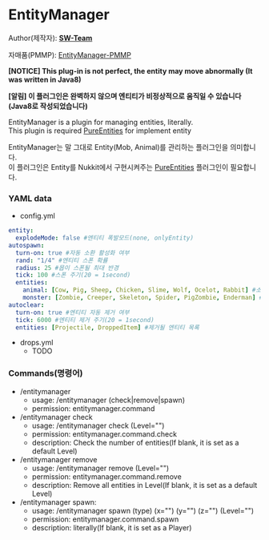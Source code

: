 # EntityManager
  
Author(제작자): **[SW-Team](https://github.com/SW-Team)**  
  
자매품(PMMP): [EntityManager-PMMP](https://github.com/milk0417/EntityManager)
  
**[NOTICE] This plug-in is not perfect, the entity may move abnormally (It was written in Java8)**
  
**[알림] 이 플러그인은 완벽하지 않으며 엔티티가 비정상적으로 움직일 수 있습니다 (Java8로 작성되었습니다)**
  
EntityManager is a plugin for managing entities, literally.  
This plugin is required [PureEntities](https://github.com/milk0417/PureEntities) for implement entity
    
EntityManager는 말 그대로 Entity(Mob, Animal)를 관리하는 플러그인을 의미합니다.  
이 플러그인은 Entity를 Nukkit에서 구현시켜주는 [PureEntities](https://github.com/milk0417/PureEntities) 플러그인이 필요합니다.
  
### YAML data
  * config.yml
``` yml
entity:
  explodeMode: false #엔티티 폭발모드(none, onlyEntity)
autospawn:
  turn-on: true #자동 소환 활성화 여부
  rand: "1/4" #엔티티 스폰 확률
  radius: 25 #몹이 스폰될 최대 반경
  tick: 100 #스폰 주기(20 = 1second)
  entities:
    animal: [Cow, Pig, Sheep, Chicken, Slime, Wolf, Ocelot, Rabbit] #소환될 동물 목록
    monster: [Zombie, Creeper, Skeleton, Spider, PigZombie, Enderman] #소환될 몬스터 목록
autoclear:
  turn-on: true #엔티티 자동 제거 여부
  tick: 6000 #엔티티 제거 주기(20 = 1second)
  entities: [Projectile, DroppedItem] #제거될 엔티티 목록
```
  * drops.yml
    * TODO
  
### Commands(명령어)
  * /entitymanager
    * usage: /entitymanager (check|remove|spawn)
    * permission: entitymanager.command
  * /entitymanager check
    * usage: /entitymanager check (Level="")
    * permission: entitymanager.command.check
    * description: Check the number of entities(If blank, it is set as a default Level)
  * /entitymanager remove
    * usage: /entitymanager remove (Level="")
    * permission: entitymanager.command.remove
    * description: Remove all entities in Level(If blank, it is set as a default Level)
  * /entitymanager spawn:
    * usage: /entitymanager spawn (type) (x="") (y="") (z="") (Level="")
    * permission: entitymanager.command.spawn
    * description: literally(If blank, it is set as a Player)